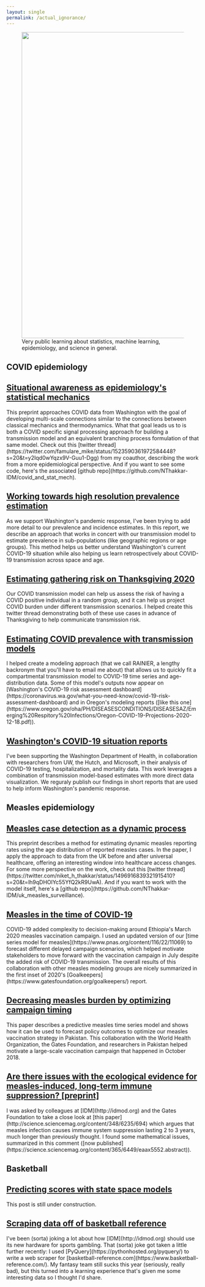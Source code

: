 ```yaml
---
layout: single
permalink: /actual_ignorance/
---
```


<!-- Banner heading -->
<figure>
<center> <img src="../assets/images/ai_banner.png" width="800px" /> </center>
<figcaption> Very public learning about statistics, machine learning, epidemiology, and science in general.  </figcaption>
</figure>

<!-- Posts v2 (Manual for more control?) -->
<h2 id="covid header" class="archive__subtitle">COVID epidemiology</h2>
<h2 class="archive__item-title" itemprop="headline">
	<a href="https://arxiv.org/abs/2205.02150">Situational awareness as epidemiology's statistical mechanics</a>
</h2>
This preprint approaches COVID data from Washington with the goal of developing multi-scale connections similar to the connections between classical mechanics and thermodynamics. What that goal leads us to is both a COVID specific signal processing approach for building a transmission model and an equivalent branching process formulation of that same model. Check out this [twitter thread](https://twitter.com/famulare_mike/status/1523590361972584448?s=20&t=y2Iqd0wYqzx9V-Guu1-Dgg) from my coauthor, describing the work from a more epidemiological perspective. And if you want to see some code, here's the associated [github repo](https://github.com/NThakkar-IDM/covid_and_stat_mech). 

<h2 class="archive__item-title" itemprop="headline">
	<a href="https://iazpvnewgrp01.blob.core.windows.net/source/2021-02/reports/pdf/Towards_robust_real_time_high_resolution_COVID_19_prevalence_and_incidence_estimation.pdf">Working towards high resolution prevalence estimation</a>
</h2>
As we support Washington's pandemic response, I've been trying to add more detail to our prevalence and incidence estimates. In this report, we describe an approach that works in concert with our transmission model to estimate prevalence in sub-populations (like geographic regions or age groups). This method helps us better understand Washington's current COVID-19 situation while also helping us learn retrospectively about COVID-19 transmission across space and age.

<h2 class="archive__item-title" itemprop="headline">
	<a href="https://twitter.com/famulare_mike/status/1328858771733454850?s=20">Estimating gathering risk on Thanksgiving 2020</a>
</h2>
Our COVID transmission model can help us assess the risk of having a COVID positive individual in a random group, and it can help us project COVID burden under different transmission scenarios. I helped create this twitter thread demonstrating both of these use cases in advance of Thanksgiving to help communicate transmission risk.

<h2 class="archive__item-title" itemprop="headline">
	<a href="https://iazpvnewgrp01.blob.core.windows.net/source/2021-02/reports/pdf/One_state_many_outbreaks.pdf">Estimating COVID prevalence with transmission models</a>
</h2>
I helped create a modeling approach (that we call RAINIER, a lengthy backronym that you'll have to email me about) that allows us to quickly fit a compartmental transmission model to COVID-19 time series and age-distribution data. Some of this model's outputs now appear on [Washington's COVID-19 risk assessment dashboard](https://coronavirus.wa.gov/what-you-need-know/covid-19-risk-assessment-dashboard) and in Oregon's modeling reports ([like this one](https://www.oregon.gov/oha/PH/DISEASESCONDITIONS/DISEASESAZ/Emerging%20Respitory%20Infections/Oregon-COVID-19-Projections-2020-12-18.pdf)). 

<h2 class="archive__item-title" itemprop="headline">
	<a href="https://covid.idmod.org/#/SituationReports">Washington's COVID-19 situation reports</a>
</h2>
I've been supporting the Washington Department of Health, in collaboration with researchers from UW, the Hutch, and Microsoft, in their analysis of COVID-19 testing, hospitalization, and mortality data. This work leverages a combination of transmission model-based estimates with more direct data visualization. We reguraly publish our findings in short reports that are used to help inform Washington's pandemic response. 

<!-- measles Epi section -->
<h2 id="measles header" class="archive__subtitle">Measles epidemiology</h2>
<h2 class="archive__item-title" itemprop="headline">
	<a href="https://arxiv.org/abs/2202.11222">Measles case detection as a dynamic process</a>
</h2>
This preprint describes a method for estimating dynamic measles reporting rates using the age distribution of reported measles cases. In the paper, I apply the approach to data from the UK before and after universal healthcare, offering an interesting window into healthcare access changes. For some more perspective on the work, check out this [twitter thread](https://twitter.com/niket_h_thakkar/status/1496916839321915410?s=20&t=lh9qDHOlYc55YfQ2kR9UwA). And if you want to work with the model itself, here's a [github repo](https://github.com/NThakkar-IDM/uk_measles_surveillance). 

<h2 class="archive__item-title" itemprop="headline">
	<a href="https://www.gatesfoundation.org/goalkeepers/report/2020-report/#GlobalPerspective">Measles in the time of COVID-19</a>
</h2>
COVID-19 added complexity to decision-making around Ethiopia's March 2020 measles vaccination campaign. I used an updated version of our [time series model for measles](https://www.pnas.org/content/116/22/11069) to forecast different delayed campaign scenarios, which helped motivate stakeholders to move forward with the vaccination campaign in July despite the added risk of COVID-19 transmission. The overall results of this collaboration with other measles modeling groups are nicely summarized in the first inset of 2020's [Goalkeepers](https://www.gatesfoundation.org/goalkeepers/) report.

<h2 class="archive__item-title" itemprop="headline">
	<a href="https://www.pnas.org/content/116/22/11069">Decreasing measles burden by optimizing campaign timing</a>
</h2>
This paper describes a predictive measles time series model and shows how it can be used to forecast policy outcomes to optimize our measles vaccination strategy in Pakistan. This collaboration with the World Health Organization, the Gates Foundation, and researchers in Pakistan helped motivate a large-scale vaccination campaign that happened in October 2018. 

<h2 class="archive__item-title" itemprop="headline">
	<a href="https://nthakkar.github.io/assets/docs/comment_immuneshadow.pdf">Are there issues with the ecological evidence for measles-induced, long-term immune suppression? [preprint]</a>
</h2>
I was asked by colleagues at [IDM](http://idmod.org) and the Gates Foundation to take a close look at [this paper](http://science.sciencemag.org/content/348/6235/694) which argues that measles infection causes immune system suppression lasting 2 to 3 years, much longer than previously thought. I found some mathematical issues, summarized in this comment ([now published](https://science.sciencemag.org/content/365/6449/eaax5552.abstract)).


<!-- Stats and bball section -->
<h2 id="basketball header" class="archive__subtitle">Basketball</h2>
<h2 class="archive__item-title" itemprop="headline">
	<a href="https://nthakkar.github.io/state_space/" rel="permalink">Predicting scores with state space models</a>
</h2>
This post is still under construction.

<h2 class="archive__item-title" itemprop="headline">
	<a href="https://nthakkar.github.io/bballref/" rel="permalink">Scraping data off of basketball reference</a>
</h2>
I've been (sorta) joking a lot about how [IDM](http://idmod.org) should use its new hardware for sports gambling. That (sorta) joke got taken a little further recently: I used [PyQuery](https://pythonhosted.org/pyquery/) to write a web scraper for [basketball-reference.com](https://www.basketball-reference.com/). My fantasy team still sucks this year (seriously, really bad), but this turned into a learning experience that's given me some interesting data so I thought I'd share.

